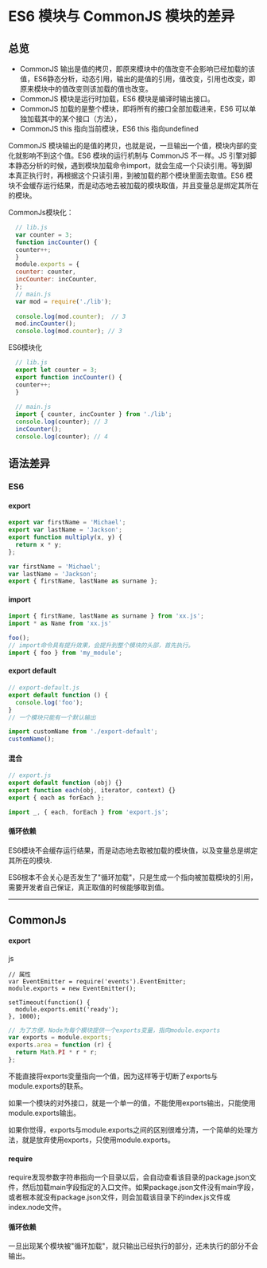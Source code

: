 # ES6 模块与 CommonJS 模块的差异

## 总览 
- CommonJS 输出是值的拷贝，即原来模块中的值改变不会影响已经加载的该值，ES6静态分析，动态引用，输出的是值的引用，值改变，引用也改变，即原来模块中的值改变则该加载的值也改变。
- CommonJS 模块是运行时加载，ES6 模块是编译时输出接口。
- CommonJS 加载的是整个模块，即将所有的接口全部加载进来，ES6 可以单独加载其中的某个接口（方法），
- CommonJS this 指向当前模块，ES6 this 指向undefined

CommonJS 模块输出的是值的拷贝，也就是说，一旦输出一个值，模块内部的变化就影响不到这个值。ES6 模块的运行机制与 CommonJS 不一样。JS 引擎对脚本静态分析的时候，遇到模块加载命令import，就会生成一个只读引用。等到脚本真正执行时，再根据这个只读引用，到被加载的那个模块里面去取值。ES6 模块不会缓存运行结果，而是动态地去被加载的模块取值，并且变量总是绑定其所在的模块。

CommonJs模块化：
```js
  // lib.js
  var counter = 3;
  function incCounter() {
  counter++;
  }
  module.exports = {
  counter: counter,
  incCounter: incCounter,
  };
  // main.js
  var mod = require('./lib');
  
  console.log(mod.counter);  // 3
  mod.incCounter();
  console.log(mod.counter); // 3
```

ES6模块化
```js
  // lib.js
  export let counter = 3;
  export function incCounter() {
  counter++;
  }
  
  // main.js
  import { counter, incCounter } from './lib';
  console.log(counter); // 3
  incCounter();
  console.log(counter); // 4
```
## 语法差异

### ES6 

#### export

```js
export var firstName = 'Michael';
export var lastName = 'Jackson';
export function multiply(x, y) {
  return x * y;
};
```
```js
var firstName = 'Michael';
var lastName = 'Jackson';
export { firstName, lastName as surname };
```

#### import 

```js
import { firstName, lastName as surname } from 'xx.js';
import * as Name from 'xx.js'
```
```js
foo();
// import命令具有提升效果，会提升到整个模块的头部，首先执行。
import { foo } from 'my_module';
```

#### export default

```js
// export-default.js
export default function () {
  console.log('foo');
}
// 一个模块只能有一个默认输出
```
```js
import customName from './export-default';
customName(); 
```

#### 混合

```js
// export.js
export default function (obj) {}
export function each(obj, iterator, context) {}
export { each as forEach };
```
```js
import _, { each, forEach } from 'export.js';
```

#### 循环依赖

ES6模块不会缓存运行结果，而是动态地去取被加载的模块值，以及变量总是绑定其所在的模块.

ES6根本不会关心是否发生了"循环加载"，只是生成一个指向被加载模块的引用，需要开发者自己保证，真正取值的时候能够取到值。

--------

## CommonJs

#### export
js
````
// 属性
var EventEmitter = require('events').EventEmitter;
module.exports = new EventEmitter();

setTimeout(function() {
  module.exports.emit('ready');
}, 1000);
````
````js
// 为了方便，Node为每个模块提供一个exports变量，指向module.exports
var exports = module.exports;
exports.area = function (r) {
  return Math.PI * r * r;
};

````

不能直接将exports变量指向一个值，因为这样等于切断了exports与module.exports的联系。

如果一个模块的对外接口，就是一个单一的值，不能使用exports输出，只能使用module.exports输出。

如果你觉得，exports与module.exports之间的区别很难分清，一个简单的处理方法，就是放弃使用exports，只使用module.exports。


#### require

require发现参数字符串指向一个目录以后，会自动查看该目录的package.json文件，然后加载main字段指定的入口文件。如果package.json文件没有main字段，或者根本就没有package.json文件，则会加载该目录下的index.js文件或index.node文件。

#### 循环依赖

一旦出现某个模块被"循环加载"，就只输出已经执行的部分，还未执行的部分不会输出。


<style>
    .page-header {
        display: none;
    }
</style>